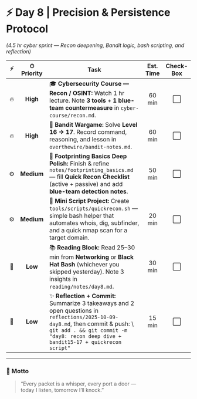 # ⚡ Day 8 | Precision & Persistence Protocol  

*(4.5 hr cyber sprint — Recon deepening, Bandit logic, bash scripting, and reflection)*  

| ⚡ | ⏱ Priority | Task | Est. Time | Check-Box |  
|:--:|:-----------:|------|:----------:|:----------:|  
| 🔥 | **High** | 🎓 **Cybersecurity Course — Recon / OSINT:** Watch 1 hr lecture. Note **3 tools** + **1 blue-team countermeasure** in `cyber-course/recon.md`. | 60 min | ⬜ |  
| 🔥 | **High** | 🧩 **Bandit Wargame:** Solve **Level 16 → 17**. Record command, reasoning, and lesson in `overthewire/bandit-notes.md`. | 60 min | ⬜ |  
| ⚙️ | **Medium** | 📝 **Footprinting Basics Deep Polish:** Finish & refine `notes/footprinting_basics.md` — fill **Quick Recon Checklist** (active + passive) and add **blue-team detection notes**. | 50 min | ⬜ |  
| ⚙️ | **Medium** | 🧪 **Mini Script Project:** Create `tools/scripts/quickrecon.sh` — simple bash helper that automates whois, dig, subfinder, and a quick nmap scan for a target domain. | 20 min | ⬜ |  
| 🌿 | **Low** | 📚 **Reading Block:** Read 25–30 min from **Networking** or **Black Hat Bash** (whichever you skipped yesterday). Note 3 insights in `reading/notes/day8.md`. | 30 min | ⬜ |  
| 🌙 | **Low** | ✨ **Reflection + Commit:** Summarize 3 takeaways and 2 open questions in `reflections/2025-10-09-day8.md`, then commit & push:  \  `git add . && git commit -m "day8: recon deep dive + bandit15-17 + quickrecon script"` | 15 min | ⬜ |  

---

### 💬 Motto  
> “Every packet is a whisper, every port a door —  
> today I listen, tomorrow I’ll knock.”  
